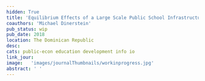 ```yaml
---
hidden: True
title: 'Equilibrium Effects of a Large Scale Public School Infrastructure Investment '
coauthors: 'Michael Dinerstein'
pub_status: wip
pub_date: 2018
location: The Dominican Republic
desc:
cats: public-econ education development info io
link_jour:
image:   'images/journalThumbnails/workinprogress.jpg'
abstract: ' '
---
```


